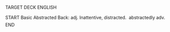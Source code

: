 TARGET DECK
ENGLISH

START
Basic
Abstracted
Back: adj. Inattentive, distracted.  abstractedly adv.
END
